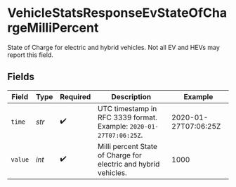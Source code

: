 # VehicleStatsResponseEvStateOfChargeMilliPercent

State of Charge for electric and hybrid vehicles. Not all EV and HEVs may report this field.


## Fields

| Field                                                              | Type                                                               | Required                                                           | Description                                                        | Example                                                            |
| ------------------------------------------------------------------ | ------------------------------------------------------------------ | ------------------------------------------------------------------ | ------------------------------------------------------------------ | ------------------------------------------------------------------ |
| `time`                                                             | *str*                                                              | :heavy_check_mark:                                                 | UTC timestamp in RFC 3339 format. Example: `2020-01-27T07:06:25Z`. | 2020-01-27T07:06:25Z                                               |
| `value`                                                            | *int*                                                              | :heavy_check_mark:                                                 | Milli percent State of Charge for electric and hybrid vehicles.    | 1000                                                               |